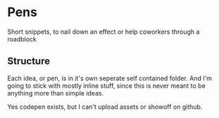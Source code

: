 # Pens
Short snippets, to nail down an effect or help coworkers through a roadblock

## Structure
Each idea, or pen, is in it's own seperate self contained folder. And I'm going to stick with mostly inline stuff, since this is never meant to be anything more than simple ideas.

Yes codepen exists, but I can't upload assets or showoff on github.
